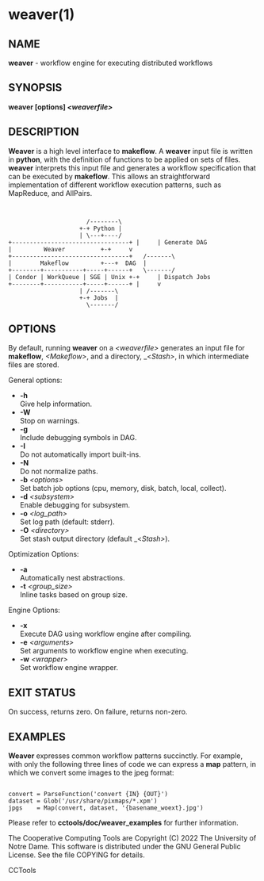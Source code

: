 






















# weaver(1)

## NAME
**weaver** - workflow engine for executing distributed workflows

## SYNOPSIS
**weaver [options] _&lt;weaverfile&gt;_**

## DESCRIPTION

**Weaver** is a high level interface to **makeflow**. A
**weaver** input file is written in **python**, with the
definition of functions to be applied on sets of files. **weaver**
interprets this input file and generates a workflow specification that
can be executed by **makeflow**. This allows an straightforward
implementation of different workflow execution patterns, such as
MapReduce, and AllPairs.

```


				      /--------\
				    +-+ Python |
				    | \---+----/
+---------------------------------+ |     | Generate DAG
|	      Weaver		  +-+     v
+---------------------------------+   /-------\
|	     Makeflow		  +---+  DAG  |
+--------+-----------+-----+------+   \-------/
| Condor | WorkQueue | SGE | Unix +-+     | Dispatch Jobs
+--------+-----------+-----+------+ |     v
				    | /-------\
				    +-+ Jobs  |
				      \-------/

```

## OPTIONS

By default, running **weaver** on a _&lt;weaverfile&gt;_ generates an
input file for **makeflow**, _&lt;Makeflow&gt;_, and a directory,
_&lt;_Stash&gt;_, in which intermediate files are stored.

General options:

- **-h**<br />Give help information.
- **-W**<br />Stop on warnings.
- **-g**<br />Include debugging symbols in DAG.
- **-I**<br />Do not automatically import built-ins.
- **-N**<br />Do not normalize paths.
- **-b** _&lt;options&gt;_<br />Set batch job options (cpu, memory, disk, batch, local, collect).
- **-d** _&lt;subsystem&gt;_<br />Enable debugging for subsystem.
- **-o** _&lt;log_path&gt;_<br />Set log path (default: stderr).
- **-O** _&lt;directory&gt;_<br />Set stash output directory (default _&lt;_Stash&gt;_).


Optimization Options:


- **-a**<br />Automatically nest abstractions.
- **-t** _&lt;group_size&gt;_<br />Inline tasks based on group size.

Engine Options:


- **-x**<br />Execute DAG using workflow engine after compiling.
- **-e** _&lt;arguments&gt;_<br />Set arguments to workflow engine when executing.
- **-w** _&lt;wrapper&gt;_<br />Set workflow engine wrapper.


## EXIT STATUS

On success, returns zero.  On failure, returns non-zero.

## EXAMPLES

**Weaver** expresses common workflow patterns succinctly. For
example, with only the following three lines of code we can express a
**map** pattern, in which we convert some images to the jpeg format:

```

convert = ParseFunction('convert {IN} {OUT}')
dataset = Glob('/usr/share/pixmaps/*.xpm')
jpgs    = Map(convert, dataset, '{basename_woext}.jpg')

```

Please refer to **cctools/doc/weaver_examples** for further information.

The Cooperative Computing Tools are Copyright (C) 2022 The University of Notre Dame.  This software is distributed under the GNU General Public License.  See the file COPYING for details.

CCTools
